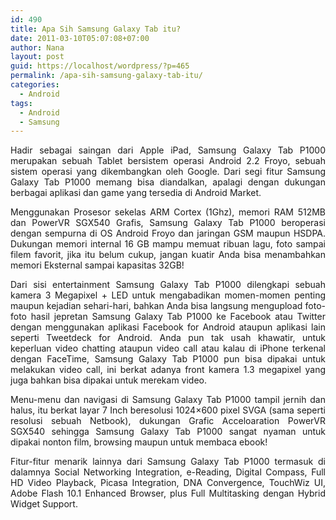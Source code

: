 ```yaml
---
id: 490
title: Apa Sih Samsung Galaxy Tab itu?
date: 2011-03-10T05:07:08+07:00
author: Nana
layout: post
guid: https://localhost/wordpress/?p=465
permalink: /apa-sih-samsung-galaxy-tab-itu/
categories:
  - Android
tags:
  - Android
  - Samsung
---
```

<p style="text-align: justify;">
  Hadir sebagai saingan dari Apple iPad, Samsung Galaxy Tab P1000 merupakan sebuah Tablet bersistem operasi Android 2.2 Froyo, sebuah sistem operasi yang dikembangkan oleh Google. Dari segi fitur Samsung Galaxy Tab P1000 memang bisa diandalkan, apalagi dengan dukungan berbagai aplikasi dan game yang tersedia di Android Market.
</p>

<p style="text-align: justify;">
  Menggunakan Prosesor sekelas ARM Cortex (1Ghz), memori RAM 512MB dan PowerVR SGX540 Grafis, Samsung Galaxy Tab P1000 beroperasi dengan sempurna di OS Android Froyo dan jaringan GSM maupun HSDPA. Dukungan memori internal 16 GB mampu memuat ribuan lagu, foto sampai filem favorit, jika itu belum cukup, jangan kuatir Anda bisa menambahkan memori Eksternal sampai kapasitas 32GB!
</p>

<p style="text-align: justify;">
  Dari sisi entertainment Samsung Galaxy Tab P1000 dilengkapi sebuah kamera 3 Megapixel + LED untuk mengabadikan momen-momen penting maupun kejadian sehari-hari, bahkan Anda bisa langsung mengupload foto-foto hasil jepretan Samsung Galaxy Tab P1000 ke Facebook atau Twitter dengan menggunakan aplikasi Facebook for Android ataupun aplikasi lain seperti Tweetdeck for Android. Anda pun tak usah khawatir, untuk keperluan video chatting ataupun video call atau kalau di iPhone terkenal dengan FaceTime, Samsung Galaxy Tab P1000 pun bisa dipakai untuk melakukan video call, ini berkat adanya front kamera 1.3 megapixel yang juga bahkan bisa dipakai untuk merekam video.
</p>

<p style="text-align: justify;">
  Menu-menu dan navigasi di Samsung Galaxy Tab P1000 tampil jernih dan halus, itu berkat layar 7 Inch beresolusi 1024&#215;600 pixel SVGA (sama seperti resolusi sebuah Netbook), dukungan Grafic Acceloaration PowerVR SGX540 sehingga Samsung Galaxy Tab P1000 sangat nyaman untuk dipakai nonton film, browsing maupun untuk membaca ebook!
</p>

<p style="text-align: justify;">
  Fitur-fitur menarik lainnya dari Samsung Galaxy Tab P1000 termasuk di dalamnya Social Networking Integration, e-Reading, Digital Compass, Full HD Video Playback, Picasa Integration, DNA Convergence, TouchWiz UI, Adobe Flash 10.1 Enhanced Browser, plus Full Multitasking dengan Hybrid Widget Support.
</p>